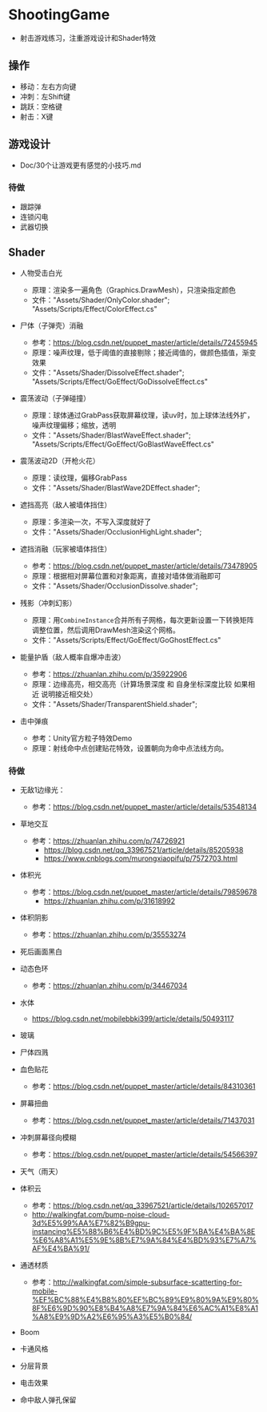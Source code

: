 # ShootingGame
- 射击游戏练习，注重游戏设计和Shader特效

## 操作

- 移动：左右方向键
- 冲刺：左Shift键
- 跳跃：空格键
- 射击：X键

## 游戏设计

- Doc/30个让游戏更有感觉的小技巧.md



### 待做

- 跟踪弹
- 连锁闪电
- 武器切换



## Shader

- 人物受击白光
  - 原理：渲染多一遍角色（Graphics.DrawMesh），只渲染指定颜色
  - 文件："Assets/Shader/OnlyColor.shader"; "Assets/Scripts/Effect/ColorEffect.cs"
- 尸体（子弹壳）消融
  - 参考：https://blog.csdn.net/puppet_master/article/details/72455945
  - 原理：噪声纹理，低于阈值的直接剔除；接近阈值的，做颜色插值，渐变效果
  - 文件："Assets/Shader/DissolveEffect.shader"; "Assets/Scripts/Effect/GoEffect/GoDissolveEffect.cs"
- 震荡波动（子弹碰撞）

  - 原理：球体通过GrabPass获取屏幕纹理，读uv时，加上球体法线外扩，噪声纹理偏移；缩放，透明
  - 文件："Assets/Shader/BlastWaveEffect.shader"; "Assets/Scripts/Effect/GoEffect/GoBlastWaveEffect.cs"
- 震荡波动2D（开枪火花）
  - 原理：读纹理，偏移GrabPass
  - 文件："Assets/Shader/BlastWave2DEffect.shader"; 
- 遮挡高亮（敌人被墙体挡住）
  - 原理：多渲染一次，不写入深度就好了
  - 文件："Assets/Shader/OcclusionHighLight.shader"; 
- 遮挡消融（玩家被墙体挡住）
  - 参考：https://blog.csdn.net/puppet_master/article/details/73478905
  - 原理：根据相对屏幕位置和对象距离，直接对墙体做消融即可
  - 文件："Assets/Shader/OcclusionDissolve.shader"; 
- 残影（冲刺幻影）
  - 原理：用`CombineInstance`合并所有子网格，每次更新设置一下转换矩阵调整位置，然后调用DrawMesh渲染这个网格。
  - 文件："Assets/Scripts/Effect/GoEffect/GoGhostEffect.cs"
- 能量护盾（敌人概率自爆冲击波）
  - 参考：https://zhuanlan.zhihu.com/p/35922906
  - 原理：边缘高亮，相交高亮（计算场景深度 和 自身坐标深度比较 如果相近 说明接近相交处）
  - 文件："Assets/Shader/TransparentShield.shader"; 

- 击中弹痕
  - 参考：Unity官方粒子特效Demo
  - 原理：射线命中点创建贴花特效，设置朝向为命中点法线方向。

### 待做

- 无敌1边缘光：
  - 参考：https://blog.csdn.net/puppet_master/article/details/53548134
- 草地交互

  - 参考：https://zhuanlan.zhihu.com/p/74726921
    - https://blog.csdn.net/qq_33967521/article/details/85205938
    - https://www.cnblogs.com/murongxiaopifu/p/7572703.html
- 体积光

  - 参考：https://blog.csdn.net/puppet_master/article/details/79859678 
    - https://zhuanlan.zhihu.com/p/31618992
- 体积阴影

  - 参考：https://zhuanlan.zhihu.com/p/35553274
- 死后画面黑白
- 动态色环 
  - 参考：https://zhuanlan.zhihu.com/p/34467034
- 水体
  - https://blog.csdn.net/mobilebbki399/article/details/50493117
- 玻璃
- 尸体四溅
- 血色贴花
  - 参考：https://blog.csdn.net/puppet_master/article/details/84310361
- 屏幕扭曲
  - 参考：https://blog.csdn.net/puppet_master/article/details/71437031
- 冲刺屏幕径向模糊
  - 参考：https://blog.csdn.net/puppet_master/article/details/54566397
- 天气（雨天）
- 体积云
  - 参考：https://blog.csdn.net/qq_33967521/article/details/102657017
  - http://walkingfat.com/bump-noise-cloud-3d%E5%99%AA%E7%82%B9gpu-instancing%E5%88%B6%E4%BD%9C%E5%9F%BA%E4%BA%8E%E6%A8%A1%E5%9E%8B%E7%9A%84%E4%BD%93%E7%A7%AF%E4%BA%91/
- 通透材质
  - 参考：http://walkingfat.com/simple-subsurface-scatterting-for-mobile-%EF%BC%88%E4%B8%80%EF%BC%89%E9%80%9A%E9%80%8F%E6%9D%90%E8%B4%A8%E7%9A%84%E6%AC%A1%E8%A1%A8%E9%9D%A2%E6%95%A3%E5%B0%84/
- Boom
- 卡通风格
- 分层背景
- 电击效果
- 命中敌人弹孔保留

